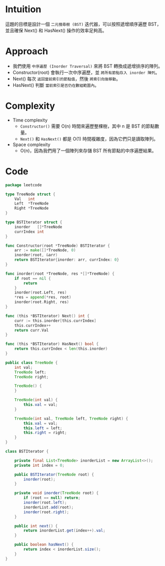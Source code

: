 # Intuition
這題的目標是設計一個 `二元搜尋樹 (BST)` 迭代器，可以按照遞增順序遍歷 BST，並且確保 Next() 和 HasNext() 操作的效率足夠高。
<!-- Describe your first thoughts on how to solve this problem. -->

# Approach

- 我們使用 `中序遍歷 (Inorder Traversal)` 來將 BST 轉換成遞增排序的陣列。
- Constructor(root) 會執行一次中序遍歷，並 `將所有節點存入 inorder 陣列`。
- Next() 每次 `返回當前索引的節點值`，然後 `將索引向後移動`。
- HasNext() 判斷 `當前索引是否仍在數組範圍內`。
<!-- Describe your approach to solving the problem. -->

# Complexity
- Time complexity
    - `Constructor()` 需要 O(n) 時間來遍歷整棵樹，其中 n 是 BST 的節點數量。
    - `Next()` 和 `HasNext()` 都是 O(1) 時間複雜度，因為它們只是讀取陣列。
- Space complexity 
    - O(n)，因為我們用了一個陣列來存儲 BST 所有節點的中序遍歷結果。
<!-- Add your space complexity here, e.g. $$O(n)$$ -->

# Code
```go
package leetcode

type TreeNode struct {
	Val   int
	Left  *TreeNode
	Right *TreeNode
}

type BSTIterator struct {
	inorder   []*TreeNode
	currIndex int
}

func Constructor(root *TreeNode) BSTIterator {
	arr := make([]*TreeNode, 0)
	inorder(root, &arr)
	return BSTIterator{inorder: arr, currIndex: 0}
}

func inorder(root *TreeNode, res *[]*TreeNode) {
	if root == nil {
		return
	}
	inorder(root.Left, res)
	*res = append(*res, root)
	inorder(root.Right, res)
}

func (this *BSTIterator) Next() int {
	curr := this.inorder[this.currIndex]
	this.currIndex++
	return curr.Val
}

func (this *BSTIterator) HasNext() bool {
	return this.currIndex < len(this.inorder)
}
```

```java
public class TreeNode {
    int val;
    TreeNode left;
    TreeNode right;

    TreeNode() {
    }

    TreeNode(int val) {
        this.val = val;
    }

    TreeNode(int val, TreeNode left, TreeNode right) {
        this.val = val;
        this.left = left;
        this.right = right;
    }
}

class BSTIterator {

    private final List<TreeNode> inorderList = new ArrayList<>();
    private int index = 0;

    public BSTIterator(TreeNode root) {
        inorder(root);
    }

    private void inorder(TreeNode root) {
        if (root == null) return;
        inorder(root.left);
        inorderList.add(root);
        inorder(root.right);
    }

    public int next() {
        return inorderList.get(index++).val;
    }

    public boolean hasNext() {
        return index < inorderList.size();
    }
}
```
